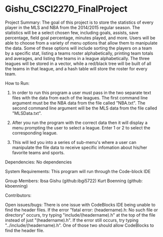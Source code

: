 # Gishu_CSCI2270_FinalProject

Project Summary:
The goal of this project is to store the statistics of every player in the MLS and NBA from the 2014/2015 regular season. The statistics will be a select chosen few, including goals, assists, save percentage, field goal percentage, minutes played, and more. Users will be able to choose from a variety of menu options that allow them to manipulate the data. Some of these options will include sorting the players on a team by a specific stat, listing a teams roster alphabetically, printing team totals and averages, and listing the teams in a league alphabetically. The three leagues will be stored in a vector, while a red/black tree will be built of all the teams in that league, and a hash table will store the roster for every team. 

How to Run:
1. In order to run this program a user must pass in the two separate text files with the data from each of the leagues. The first command line argument must be the NBA data from the file called "NBA.txt". The second command line argument will be the MLS data from the file called "MLSData.txt".

2. After you run the program with the correct data then it will display a menu prompting the user to select a league. Enter 1 or 2 to select the corresponding league.

3. This will led you into a series of sub-menu's where a user can manipulate the file data to receive specific infomation about his/her favorite teams and sports.

Dependencies:
No dependencies

System Requirements:
This program will run through the Code-block IDE

Group Members:
Ibsa Gishu (github:ibgi5722)
Kurt Boenning (github: kboenning)

Contributors:

Open issues/bugs:
There is one issue with CodeBlocks IDE being unable to find the header files. If the error "fatal error: (headername).h: No such file or directory" occurs, try typing "include/(headername).h" at the top of the file instead of just "(headername).h". If the error still occurs, try typing "../include/(headername).h". One of those two should allow CodeBlocks to find the header file.
